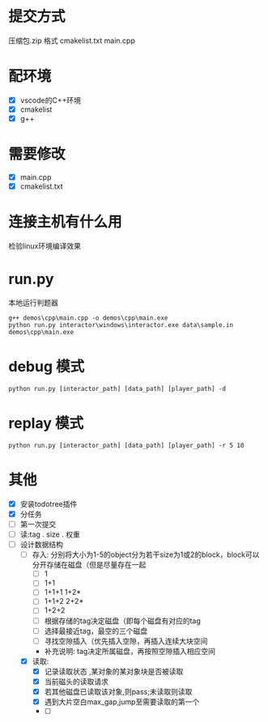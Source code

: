 # 提交方式
压缩包.zip
格式
cmakelist.txt
main.cpp

# 配环境
- [x] vscode的C++环境
- [x] cmakelist
- [x] g++

# 需要修改
- [x] main.cpp
- [x] cmakelist.txt

# 连接主机有什么用
检验linux环境编译效果

# run.py
本地运行判题器
```
g++ demos\cpp\main.cpp -o demos\cpp\main.exe
python run.py interactor\windows\interactor.exe data\sample.in demos\cpp\main.exe
```

# debug 模式
```
python run.py [interactor_path] [data_path] [player_path] -d
```

# replay 模式
```
python run.py [interactor_path] [data_path] [player_path] -r 5 10
```

# 其他
- [x] 安装todotree插件
- [x] 分任务
- [ ] 第一次提交
- [ ] 读:tag . size . 权重
- [ ] 设计数据结构
  - [ ] 存入: 分别将大小为1-5的object分为若干size为1或2的block，block可以分开存储在磁盘（但是尽量存在一起
    - [ ] 1
    - [ ] 1+1
    - [ ] 1+1+1 1+2*
    - [ ] 1+1+2 2+2*
    - [ ] 1+2+2
    - [ ] 根据存储的tag决定磁盘（即每个磁盘有对应的tag
    - [ ] 选择最接近tag，最空的三个磁盘
    - [ ] 寻找空隙插入（优先插入空隙，再插入连续大块空间
    - 补充说明: tag决定所属磁盘，再按照空隙插入相应空间
  - [x] 读取:
    - [x] 记录读取状态 ,某对象的某对象块是否被读取
    - [x] 当前磁头的读取请求
    - [x] 若其他磁盘已读取该对象,则pass;未读取则读取
    - [x] 遇到大片空白max_gap,jump至需要读取的第一个
    - [ ] 